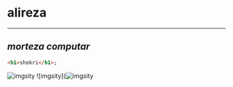 # alireza
---
*morteza*
*computar*
---
```html
<h1>shokri</h1>;
```
![imgsity](https://encrypted-tbn0.gstatic.com/images?q=tbn:ANd9GcREzyzmoI9jGnftgrtxisYNA3UUipQ9wqw0ZQ&usqp=CAU)
![imgsity](![imgsity](https://encrypted-tbn0.gstatic.com/images?q=tbn:ANd9GcREzyzmoI9jGnftgrtxisYNA3UUipQ9wqw0ZQ&usqp=CAU)
